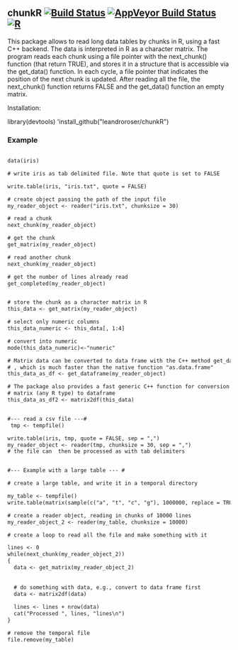 ## chunkR  [![Build Status](https://travis-ci.org/leandroroser/chunkR.svg?branch=master)](https://travis-ci.org/leandroroser/chunkR.svg?branch=master) [![AppVeyor Build Status](https://ci.appveyor.com/api/projects/status/github/leandroroser/chunkR?branch=master&svg=true)](https://ci.appveyor.com/project/leandroroser/chunkR) [![R](https://img.shields.io/badge/R%3E%3D-3.0-red.svg)]() 

This package allows to read long data tables by chunks in R, using a fast C++ backend. The data is interpreted in R as a character matrix. The program reads each chunk using a file pointer with the next_chunk() function (that return TRUE), and stores it in a structure that is accessible via the get_data() function. In each cycle, a file pointer that indicates the position of the next chunk is updated. After reading all the file, the next_chunk() function returns FALSE and the get_data() function an empty matrix.

Installation:

library(devtools)
'install_github("leandroroser/chunkR")


### Example

```diff

data(iris)

# write iris as tab delimited file. Note that quote is set to FALSE

write.table(iris, "iris.txt", quote = FALSE)

# create object passing the path of the input file
my_reader_object <- reader("iris.txt", chunksize = 30)

# read a chunk
next_chunk(my_reader_object)

# get the chunk
get_matrix(my_reader_object)

# read another chunk
next_chunk(my_reader_object)

# get the number of lines already read
get_completed(my_reader_object)


# store the chunk as a character matrix in R
this_data <- get_matrix(my_reader_object)

# select only numeric columns
this_data_numeric <- this_data[, 1:4]

# convert into numeric
mode(this_data_numeric)<-"numeric"

# Matrix data can be converted to data frame with the C++ method get_dataframe. 
# , which is much faster than the native function "as.data.frame"
this_data_as_df <- get_dataframe(my_reader_object)

# The package also provides a fast generic C++ function for conversion from
# matrix (any R type) to dataframe
this_data_as_df2 <- matrix2df(this_data)


#--- read a csv file ---#
 tmp <- tempfile()

write.table(iris, tmp, quote = FALSE, sep = ",")
my_reader_object <- reader(tmp, chunksize = 30, sep = ",")
# the file can  then be processed as with tab delimiters


#--- Example with a large table --- #

# create a large table, and write it in a temporal directory

my_table <- tempfile()
write.table(matrix(sample(c("a", "t", "c", "g"), 1000000, replace = TRUE), 100000, 1000), my_table)

# create a reader object, reading in chunks of 10000 lines
my_reader_object_2 <- reader(my_table, chunksize = 10000)

# create a loop to read all the file and make something with it

lines <- 0
while(next_chunk(my_reader_object_2))
{
  data <- get_matrix(my_reader_object_2) 
  
  
  # do something with data, e.g., convert to data frame first
  data <- matrix2df(data)
  
  lines <- lines + nrow(data)
  cat("Processed ", lines, "lines\n")
}

# remove the temporal file
file.remove(my_table)

```
